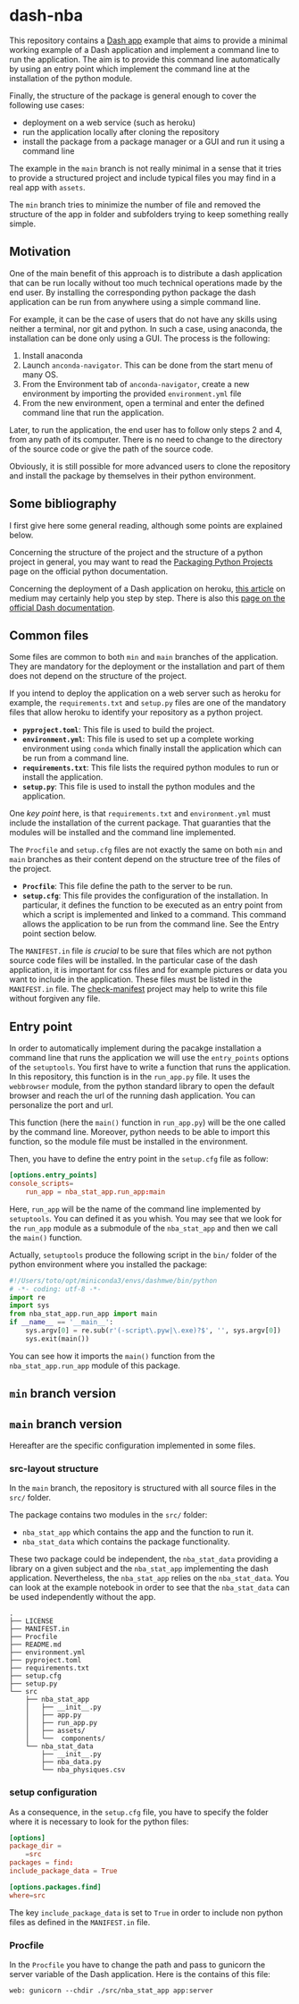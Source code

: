 # dash-nba

This repository contains a [Dash app](https://dash.plotly.com) example 
that aims to provide a minimal working example of a Dash application and 
implement a command line to run the application. The aim is to provide
this command line automatically by using an entry point which implement
the command line at the installation of the python module.

Finally, the structure of the package is general enough to cover the
following use cases:

* deployment on a web service (such as heroku)
* run the application locally after cloning the repository
* install the package from a package manager or a GUI and run it using a command line

The example in the `main` branch is not really minimal in a sense that it 
tries to provide a structured project and include typical files you may 
find in a real app with `assets`.

The `min` branch tries to minimize the number of file and removed the
structure of the app in folder and subfolders trying to keep something
really simple.

## Motivation

One of the main benefit of this approach is to distribute a dash application
that can be run locally without too much technical operations made by the
end user. By installing the corresponding python package the dash application
can be run from anywhere using a simple command line.

For example, it can be the case of users that do not have any skills 
using neither a terminal, nor git and python. In such a case, using anaconda,
the installation can be done only using a GUI. The process is the following: 

1. Install anaconda
2. Launch `anconda-navigator`. This can be done from the start menu of many OS.
3. From the Environment tab of `anconda-navigator`, create a new environment
   by importing the provided `environment.yml` file
4. From the new environment, open a terminal and enter the defined command line
   that run the application.

Later, to run the application, the end user has to follow only steps 2 and 4,
from any path of its computer. There is no need to change to the directory of
the source code or give the path of the source code.

Obviously, it is still possible for more advanced users to clone the repository
and install the package by themselves in their python environment.

## Some bibliography

I first give here some general reading, although some points are explained
below.

Concerning the structure of the project and the structure of a python
project in general, you may want to read the
[Packaging Python Projects](https://packaging.python.org/en/latest/tutorials/packaging-projects/)
page on the official python documentation.

Concerning the deployment of a Dash application on heroku, 
[this article](https://austinlasseter.medium.com/how-to-deploy-a-simple-plotly-dash-app-to-heroku-622a2216eb73)
on medium may certainly help you step by step. There is also this
[page on the official Dash documentation](https://dash.plotly.com/deployment).

## Common files

Some files are common to both `min` and `main` branches of the application.
They are mandatory for the deployment or the installation and part of them
does not depend on the structure of the project.

If you intend to deploy the application on a web server such as heroku
for example, the `requirements.txt` and `setup.py` files are one of the 
mandatory files that allow heroku to identify your repository as a python 
project.

* **`pyproject.toml`**: This file is used to build the project.
* **`environment.yml`**: This file is used to set up a complete working
  environment using `conda` which finally install the application which
  can be run from a command line.
* **`requirements.txt`**: This file lists the required python modules to
  run or install the application.
* **`setup.py`**: This file is used to install the python modules and the
  application.

One *key point* here, is that `requirements.txt` and `environment.yml` must
include the installation of the current package. That guaranties that the
modules will be installed and the command line implemented.

The `Procfile` and `setup.cfg` files are not exactly the same on both `min`
and `main` branches as their content depend on the structure tree of the
files of the project.

* **`Procfile`**: This file define the path to the server to be run.
* **`setup.cfg`**: This file provides the configuration of the installation.
  In particular, it defines the function to be executed as an entry point
  from which a script is implemented and linked to a command. This command
  allows the application to be run from the command line. See the Entry point
  section below.

The `MANIFEST.in` file *is crucial* to be sure that files which are not
python source code files will be installed. In the particular case of the
dash application, it is important for css files and for example pictures or
data you want to include in the application. These files must be listed
in the `MANIFEST.in` file. The [check-manifest](https://pypi.org/project/check-manifest/)
project may help to write this file without forgiven any file.

## Entry point

In order to automatically implement during the pacakge installation a command 
line that runs the application we will use the `entry_points` options of the
`setuptools`. You first have to
write a function that runs the application. In this repository, this function
is in the `run_app.py` file. It uses the `webbrowser` module, from the python standard
library to open the default browser and reach the url of the running dash
application. You can personalize the port and url.

This function (here the `main()` function in `run_app.py`)
will be the one called by the command line. Moreover, python needs to be
able to import this function, so the module file must be installed in the 
environment.

Then, you have to define the entry point in the `setup.cfg` file as follow:

```conf
[options.entry_points]
console_scripts=
    run_app = nba_stat_app.run_app:main
```

Here, `run_app` will be the name of the command line implemented by
`setuptools`. You can defined it as you whish.
You may see that we look for the `run_app` module as a submodule of the
`nba_stat_app` and then we call the `main()` function.

Actually, `setuptools` produce the following script in the `bin/` folder
of the python environment where you installed the package:

```py
#!/Users/toto/opt/miniconda3/envs/dashmwe/bin/python
# -*- coding: utf-8 -*-
import re
import sys
from nba_stat_app.run_app import main
if __name__ == '__main__':
    sys.argv[0] = re.sub(r'(-script\.pyw|\.exe)?$', '', sys.argv[0])
    sys.exit(main())
```

You can see how it imports the `main()` function from the 
`nba_stat_app.run_app` module of this package.

## `min` branch version


## `main` branch version

Hereafter are the specific configuration implemented in some files.

### src-layout structure

In the `main` branch, the repository is structured with all source files
in the `src/` folder. 

The package contains two modules in the `src/` folder:

* `nba_stat_app` which contains the app and the function to run it.
* `nba_stat_data` which contains the package functionality.

These two package could be independent, the `nba_stat_data` providing
a library on a given subject and the `nba_stat_app` implementing the
dash application. Nevertheless, the `nba_stat_app` relies on the
`nba_stat_data`. You can look at the example notebook in order to see
that the `nba_stat_data` can be used independently without the app.


```
.
├── LICENSE
├── MANIFEST.in
├── Procfile
├── README.md
├── environment.yml
├── pyproject.toml
├── requirements.txt
├── setup.cfg
├── setup.py
└── src
    ├── nba_stat_app
    │   ├── __init__.py
    │   ├── app.py
    │   ├── run_app.py
    │   ├── assets/
    │   └──  components/
    └── nba_stat_data
        ├── __init__.py
        ├── nba_data.py
        └── nba_physiques.csv
```

### setup configuration

As a consequence, in the `setup.cfg` file, you have to specify the
folder where it is necessary to look for the python files:

```conf
[options]
package_dir =
    =src
packages = find:
include_package_data = True

[options.packages.find]
where=src
```

The key `include_package_data` is set to `True` in order to include non
python files as defined in the `MANIFEST.in` file.

### Procfile

In the `Procfile` you have to change the path and pass to gunicorn
the server variable of the Dash application. Here is the contains
of this file:

```
web: gunicorn --chdir ./src/nba_stat_app app:server
```
